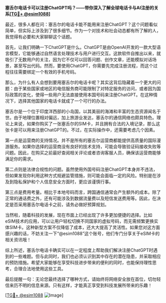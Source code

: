 **塞舌尔电话卡可以注册ChatGPT吗？——带你深入了解全球电话卡与AI注册的关系[[TG💪+ @esim1088](https://t.me/s/esim1088)]**

最近，很多人都在问：塞舌尔的电话卡能不能用来注册ChatGPT？这个问题看似简单，但实际上涉及到了很多细节。作为一个对技术和社会动态都有所了解的人，我觉得有必要和大家聊聊这个话题。

首先，让我们明确一下ChatGPT是什么。ChatGPT是由OpenAI开发的一款大型语言模型，它能够通过自然语言处理技术与用户进行交互。这款软件自推出以来，就吸引了无数用户的关注，因为它不仅可以回答问题、创作文章，还能模拟对话场景，甚至写出代码。然而，要使用ChatGPT，你需要先完成注册流程，而这个过程往往需要绑定一个有效的手机号码。

那么，为什么有人会想到要用塞舌尔的电话卡呢？其实这背后隐藏着一个更大的问题：由于某些国家或地区的电信服务商可能限制了对特定服务的访问，或者因为国际政策的变化，使得一些用户无法直接使用本国号码来注册ChatGPT。在这种情况下，选择其他国家的电话卡就成了一个可行的办法。

塞舌尔是一个位于印度洋西部的小岛国，以其美丽的海滩和丰富的生态资源闻名于世。由于地理位置相对偏远，加上旅游业发达，塞舌尔的通信网络也颇具特色。理论上来说，如果你购买了一张塞舌尔的SIM卡，并且拥有合法的入境记录，那么这张卡是可以用来注册ChatGPT的。不过，在实际操作中，还需要考虑几个因素。

第一点是运营商的支持情况。并不是所有的塞舌尔运营商都能提供高质量的国际漫游服务。如果你选择的运营商没有良好的技术支持，可能会导致验证码接收失败等问题。因此，在购买之前最好查阅相关评论或者咨询客服人员，确保该运营商能够满足你的需求。

第二点则是法律合规性的问题。虽然使用外国号码注册ChatGPT本身并不违法，但如果发现你利用这种方式规避监管措施，则可能会面临一定的风险。特别是在涉及到隐私保护和个人信息安全方面时，更应该谨慎行事。

第三点是费用考量。相比于本地号码而言，跨国通信通常会产生额外的成本。除了正常的通话费之外，还有可能涉及到数据流量费以及短信发送费用等。因此，在决定是否采用塞舌尔电话卡之前，请务必做好预算规划。

当然啦，随着科技的发展，现在市面上已经出现了许多更加便捷的选择。比如eSIM技术的应用，可以让用户轻松切换不同国家的虚拟号码，而无需频繁更换实体SIM卡。这种新型方案不仅降低了成本，还大大提高了灵活性。如果您对这方面感兴趣的话，不妨关注一下“@esim1088”这个账号，他们专门分享关于eSIM卡的相关资讯哦！

综上所述，塞舌尔电话卡确实可以在一定程度上帮助我们解决注册ChatGPT时遇到的一些难题。但与此同时，我们也必须认识到其中存在的潜在隐患，并采取相应的预防措施。希望大家能够在享受科技进步带来的便利的同时，也能保持理性思考，合理合法地使用这些工具。

最后提醒一句：无论您最终选择了哪种方式，请始终将网络安全放在首位，切勿轻信来历不明的信息来源。只有这样，才能真正享受到科技发展所带来的乐趣！

[[TG💪+ @esim1088](https://t.me/s/esim1088) ![Image](https://i.postimg.cc/4NQfJmqS/Snipaste-2025-05-13-00-14-12.png)]